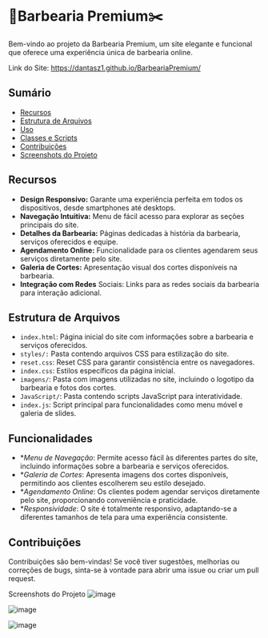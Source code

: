 # 💈Barbearia Premium✂️

Bem-vindo ao projeto da Barbearia Premium, um site elegante e funcional que oferece uma experiência única de barbearia online.

Link do Site: https://dantasz1.github.io/BarbeariaPremium/

## Sumário
- [Recursos](#recursos)
- [Estrutura de Arquivos](#estrutura-de-arquivos)
- [Uso](#uso)
- [Classes e Scripts](#classes-e-scripts)
- [Contribuições](#contribuições)
- [Screenshots do Projeto](#screenshots-do-projeto)

## Recursos
- **Design Responsivo:** Garante uma experiência perfeita em todos os dispositivos, desde smartphones até desktops.
- **Navegação Intuitiva:** Menu de fácil acesso para explorar as seções principais do site.
- **Detalhes da Barbearia:** Páginas dedicadas à história da barbearia, serviços oferecidos e equipe.
- **Agendamento Online:** Funcionalidade para os clientes agendarem seus serviços diretamente pelo site.
- **Galeria de Cortes:** Apresentação visual dos cortes disponíveis na barbearia.
- **Integração com Redes** Sociais: Links para as redes sociais da barbearia para interação adicional.

## Estrutura de Arquivos
- `index.html`: Página inicial do site com informações sobre a barbearia e serviços oferecidos.
- `styles/:` Pasta contendo arquivos CSS para estilização do site.
- `reset.css`: Reset CSS para garantir consistência entre os navegadores.
- `index.css`: Estilos específicos da página inicial.
- `imagens/`: Pasta com imagens utilizadas no site, incluindo o logotipo da barbearia e fotos dos cortes.
- `JavaScript/`: Pasta contendo scripts JavaScript para interatividade.
- `index.js`: Script principal para funcionalidades como menu móvel e galeria de slides.
  
## Funcionalidades
- **Menu de Navegação*: Permite acesso fácil às diferentes partes do site, incluindo informações sobre a barbearia e serviços oferecidos.
- **Galeria de Cortes*: Apresenta imagens dos cortes disponíveis, permitindo aos clientes escolherem seu estilo desejado.
- **Agendamento Online*: Os clientes podem agendar serviços diretamente pelo site, proporcionando conveniência e praticidade.
- **Responsividade*: O site é totalmente responsivo, adaptando-se a diferentes tamanhos de tela para uma experiência consistente.
  
## Contribuições
Contribuições são bem-vindas! Se você tiver sugestões, melhorias ou correções de bugs, sinta-se à vontade para abrir uma issue ou criar um pull request.

Screenshots do Projeto
![image](https://github.com/dantasz1/EstudosAleatorios/assets/134528492/72cf33fa-2df5-4055-ac8e-9819c4e987b6)

![image](https://github.com/dantasz1/EstudosAleatorios/assets/134528492/b44d0ec6-6623-4054-8b6f-2afbbdbc7c4b)

![image](https://github.com/dantasz1/BarbeariaPremium/assets/134528492/bd61ab68-3157-4075-8247-fae39e12cfc7)

